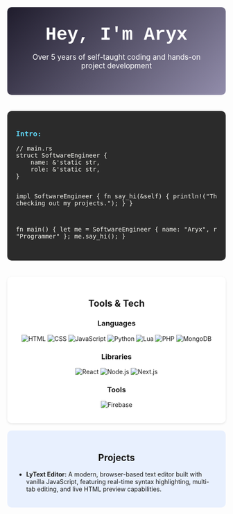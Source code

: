 <div style="background: linear-gradient(135deg, #1F1C2C, #928DAB); padding: 40px; border-radius: 10px; text-align: center; color: #fff;">
  <h1 style="font-family: 'Courier New', Courier, monospace; font-size: 3em; margin: 0;">Hey, I'm Aryx</h1>
  <p style="font-size: 1.2em;">Over 5 years of self-taught coding and hands-on project development</p>
</div>

<br>

<div style="margin: 20px 0; background: #2b2b2b; padding: 20px; border-radius: 10px; color: #f8f8f2; font-family: monospace;">
  <h3 style="color: #61dafb;">Intro:</h3>
  <pre style="overflow-x: auto;">
// main.rs
struct SoftwareEngineer {
    name: &'static str,
    role: &'static str,
}

impl SoftwareEngineer {
    fn say_hi(&self) {
        println!("Thanks for checking out my projects.");
    }
}

fn main() {
    let me = SoftwareEngineer { name: "Aryx", role: "Programmer" };
    me.say_hi();
}
  </pre>
</div>


<br>

<div style="background: #fff; padding: 20px; border-radius: 10px; text-align: center; box-shadow: 0 2px 5px rgba(0,0,0,0.1);">
  <h2>Tools & Tech</h2>
  
  <h3>Languages</h3>
  <p>
    <img src="https://img.shields.io/badge/HTML-E34F26?logo=html5&logoColor=white" alt="HTML">
    <img src="https://img.shields.io/badge/CSS-1572B6?logo=css3&logoColor=white" alt="CSS">
    <img src="https://img.shields.io/badge/JavaScript-F7DF1E?logo=javascript&logoColor=black" alt="JavaScript">
    <img src="https://img.shields.io/badge/Python-3776AB?logo=python&logoColor=white" alt="Python">
    <img src="https://img.shields.io/badge/Lua-2C2D72?logo=lua&logoColor=white" alt="Lua">
    <img src="https://img.shields.io/badge/PHP-777BB4?logo=php&logoColor=white" alt="PHP">
    <img src="https://img.shields.io/badge/MongoDB-47A248?logo=mongodb&logoColor=white" alt="MongoDB">
  </p>
  
  <h3>Libraries</h3>
  <p>
    <img src="https://img.shields.io/badge/React-61DAFB?logo=react&logoColor=black" alt="React">
    <img src="https://img.shields.io/badge/Node.js-339933?logo=nodedotjs&logoColor=white" alt="Node.js">
    <img src="https://img.shields.io/badge/Next.js-000000?logo=nextdotjs&logoColor=white" alt="Next.js">
  </p>
  
  <h3>Tools</h3>
  <p>
    <img src="https://img.shields.io/badge/Firebase-FFCA28?logo=firebase&logoColor=black" alt="Firebase">
  </p>
</div>

<br>

<div style="background: #e8f0fe; padding: 20px; border-radius: 10px;">
  <h2 style="text-align: center;">Projects</h2>
  <ul>
    <li><strong>LyText Editor:</strong> A modern, browser-based text editor built with vanilla JavaScript, featuring real-time syntax highlighting, multi-tab editing, and live HTML preview capabilities.  
</li>
  </ul>
</div>
